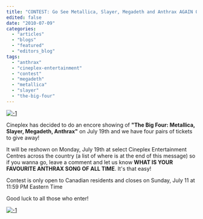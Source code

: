 ```yaml
---
title: "CONTEST: Go See Metallica, Slayer, Megadeth and Anthrax AGAIN On July 19th!"
edited: false
date: "2010-07-09"
categories:
  - "articles"
  - "blogs"
  - "featured"
  - "editors_blog"
tags:
  - "anthrax"
  - "cineplex-entertainment"
  - "contest"
  - "megadeth"
  - "metallica"
  - "slayer"
  - "the-big-four"
---
```


[![-1](http://www.hellbound.ca/wp-content/uploads/2010/06/1.jpg "-1")](http://www.hellbound.ca/wp-content/uploads/2010/06/1.jpg)

Cineplex has decided to do an encore showing of **"The Big Four: Metallica, Slayer, Megadeth, Anthrax"** on July 19th and we have four pairs of tickets to give away!

It will be reshown on Monday, July 19th at select Cineplex Entertainment Centres across the country (a list of where is at the end of this message) so if you wanna go, leave a comment and let us know **WHAT IS YOUR FAVOURITE ANTHRAX SONG OF ALL TIME**. It's that easy!

Contest is only open to Canadian residents and closes on Sunday, July 11 at 11:59 PM Eastern Time

Good luck to all those who enter!

[![-1](http://www.hellbound.ca/wp-content/uploads/2010/07/1.bmp "-1")](http://www.hellbound.ca/wp-content/uploads/2010/07/1.bmp)

